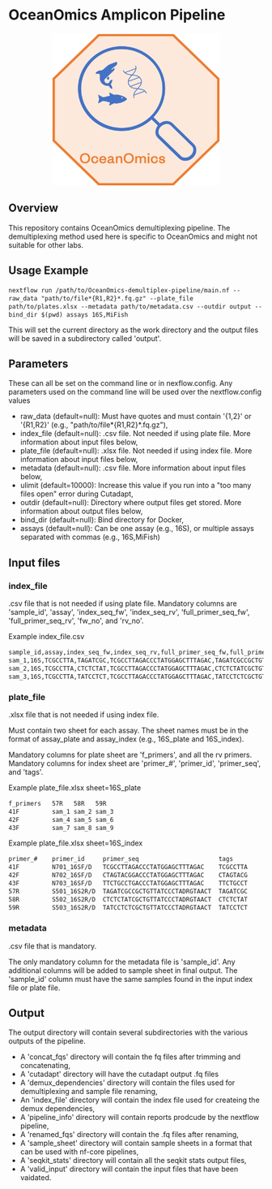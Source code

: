 # OceanOmics Amplicon Pipeline

<p align="center">
  <img width="330" height="300" src="img/OceanOmics.png">
</p>

## Overview

This repository contains OceanOmics demultiplexing pipeline. The demultiplexing method used here is specific to OceanOmics and might not suitable for other labs.

## Usage Example

```
nextflow run /path/to/OceanOmics-demultiplex-pipeline/main.nf --raw_data "path/to/file*{R1,R2}*.fq.gz" --plate_file path/to/plates.xlsx --metadata path/to/metadata.csv --outdir output --bind_dir $(pwd) assays 16S,MiFish
```

This will set the current directory as the work directory and the output files will be saved in a subdirectory called 'output'.

## Parameters

These can all be set on the command line or in nexflow.config. Any parameters used on the command line will be used over the nextflow.config values

- raw_data (default=null): Must have quotes and must contain '{1,2}' or '{R1,R2}' (e.g., "path/to/file*{R1,R2}*.fq.gz"),
- index_file (default=null): .csv file. Not needed if using plate file. More information about input files below,
- plate_file (default=null): .xlsx file. Not needed if using index file. More information about input files below,
- metadata (default=null): .csv file. More information about input files below,
- ulimit (default=10000): Increase this value if you run into a "too many files open" error during Cutadapt,
- outdir (default=null): Directory where output files get stored. More information about output files below,
- bind_dir (default=null): Bind directory for Docker,
- assays (default=null): Can be one assay (e.g., 16S), or multiple assays separated with commas (e.g., 16S,MiFish)

## Input files

### index_file

.csv file that is not needed if using plate file.
Mandatory columns are 'sample_id', 'assay', 'index_seq_fw', 'index_seq_rv', 'full_primer_seq_fw', 'full_primer_seq_rv', 'fw_no', and 'rv_no'.

Example index_file.csv

```
sample_id,assay,index_seq_fw,index_seq_rv,full_primer_seq_fw,full_primer_seq_rv,fw_no,rv_no
sam_1,16S,TCGCCTTA,TAGATCGC,TCGCCTTAGACCCTATGGAGCTTTAGAC,TAGATCGCCGCTGTTATCCCTADRGTAACT,41F,57R
sam_2,16S,TCGCCTTA,CTCTCTAT,TCGCCTTAGACCCTATGGAGCTTTAGAC,CTCTCTATCGCTGTTATCCCTADRGTAACT,41F,58R
sam_3,16S,TCGCCTTA,TATCCTCT,TCGCCTTAGACCCTATGGAGCTTTAGAC,TATCCTCTCGCTGTTATCCCTADRGTAACT,41F,59R
```

### plate_file

.xlsx file that is not needed if using index file.

Must contain two sheet for each assay. The sheet names must be in the format of assay_plate and assay_index (e.g., 16S_plate and 16S_index).

Mandatory columns for plate sheet are 'f_primers', and all the rv primers.
Mandatory columns for index sheet are 'primer_#', 'primer_id', 'primer_seq', and 'tags'.

Example plate_file.xlsx sheet=16S_plate

```
f_primers   57R   58R   59R
41F         sam_1 sam_2 sam_3
42F         sam_4 sam_5 sam_6
43F         sam_7 sam_8 sam_9
```

Example plate_file.xlsx sheet=16S_index

```
primer_#    primer_id     primer_seq                      tags
41F         N701_16SF/D   TCGCCTTAGACCCTATGGAGCTTTAGAC    TCGCCTTA
42F         N702_16SF/D   CTAGTACGGACCCTATGGAGCTTTAGAC    CTAGTACG
43F         N703_16SF/D   TTCTGCCTGACCCTATGGAGCTTTAGAC    TTCTGCCT
57R         S501_16S2R/D  TAGATCGCCGCTGTTATCCCTADRGTAACT  TAGATCGC
58R         S502_16S2R/D  CTCTCTATCGCTGTTATCCCTADRGTAACT  CTCTCTAT
59R         S503_16S2R/D  TATCCTCTCGCTGTTATCCCTADRGTAACT  TATCCTCT
```

### metadata

.csv file that is mandatory.

The only mandatory column for the metadata file is 'sample_id'. Any additional columns will be added to sample sheet in final output. The 'sample_id' column must have the same samples found in the input index file or plate file.

## Output

The output directory will contain several subdirectories with the various outputs of the pipeline.

- A 'concat_fqs' directory will contain the fq files after trimming and concatenating,
- A 'cutadapt' directory will have the cutadapt output .fq files
- A 'demux_dependencies' directory will contain the files used for demultiplexing and sample file renaming,
- An 'index_file' directory will contain the index file used for createing the demux dependencies,
- A 'pipeline_info' directory will contain reports prodcude by the nextflow pipeline,
- A 'renamed_fqs' directory will contain the .fq files after renaming,
- A 'sample_sheet' directory will contain sample sheets in a format that can be used with nf-core pipelines,
- A 'seqkit_stats' directory will contain all the seqkit stats output files,
- A 'valid_input' directory will contain the input files that have been vaidated.
